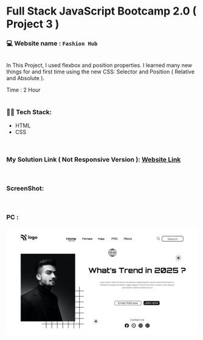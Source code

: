 # Full Stack JavaScript Bootcamp 2.0 ( Project 3 )
### 💻 Website name : `Fashion Hub`
<br>
In This Project, I used flexbox and position properties. I learned many new things for and first time using the new CSS: Selector and Position ( Relative and Absolute ).

Time : 2 Hour
<br>
<br>

### 👨‍💻 Tech Stack:
* HTML
* CSS
<br>

### My Solution Link ( Not Responsive Version ): <a href="https://fancy-crepe-632dc6.netlify.app/" target="_blank"> Website Link</a>
<br>

### ScreenShot:
<br>


### PC :
<img src="./output.png" alt="Employee data" title="Employee Data title">

